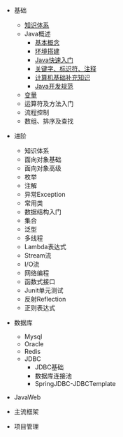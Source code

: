 <!-- 侧边栏-目录 -->

* 基础

    * [知识体系](base/a_01_知识体系.md)
    * Java概述
      * [基本概念](base/a_02_基本概念.md)
      * [环境搭建](base/a_03_环境搭建.md)
      * [Java快速入门](base/a_04Java快速入门.md)
      * [关键字、标识符、注释](base/a_05_关键字、标识符、注释.md)
      * [计算机基础补充知识](base/a_06_计算机基础补充知识.md)
      * [Java开发规范](base/a_07_Java开发规范.md)
    * [变量](base/a_08_变量.md)
    * 运算符及方法入门
    * 流程控制
    * 数组、排序及查找
* 进阶
    * 知识体系
    * 面向对象基础
    * 面向对象高级
    * 枚举
    * 注解
    * 异常Exception
    * 常用类
    * 数据结构入门
    * 集合
    * 泛型
    * 多线程
    * Lambda表达式
    * Stream流
    * I/O流
    * 网络编程
    * 函数式接口
    * Junit单元测试
    * 反射Reflection
    * 正则表达式
* 数据库
    * Mysql
    * Oracle
    * Redis
    * JDBC
        * JDBC基础
        * 数据库连接池
        * SpringJDBC-JDBCTemplate
* JavaWeb
* 主流框架
* 项目管理
